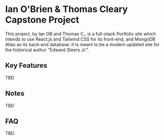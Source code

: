 # Ian O'Brien & Thomas Cleary Capstone Project

This project, by Ian OB and Thomas C., is a full-stack Portfolio site which intends to use React.js and Tailwind CSS for its front-end, and MongoDB Atlas as its back-end database. It is meant to be a modern updated site for the historical author "Edward Steers Jr.".

## Key Features

TBD

## Notes

TBD

## FAQ

TBD